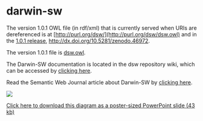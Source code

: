 # darwin-sw
The version 1.0.1 OWL file (in rdf/xml) that is currently served when URIs are dereferenced is at [http://purl.org/dsw/](http://purl.org/dsw/dsw.owl) and in the [1.0.1 release](https://github.com/darwin-sw/dsw/releases/tag/1.0.1), http://dx.doi.org/10.5281/zenodo.46972.

The version 1.0.1 file is [dsw.owl](https://github.com/darwin-sw/dsw/blob/master/dsw.owl).

The Darwin-SW documentation is located in the dsw repository wiki, which can be accessed by [clicking here](https://github.com/darwin-sw/dsw/wiki).

Read the Semantic Web Journal article about Darwin-SW by [clicking here](http://www.semantic-web-journal.net/content/darwin-sw-darwin-core-based-terms-expressing-biodiversity-data-rdf-1).

![](https://raw.githubusercontent.com/darwin-sw/dsw/master/img/dsw-1-0-graph-model.png)

[Click here to download this diagram as a poster-sized PowerPoint slide (43 kb)](https://github.com/darwin-sw/dsw/raw/master/img/dsw-1.0-graph-model.pptx)
